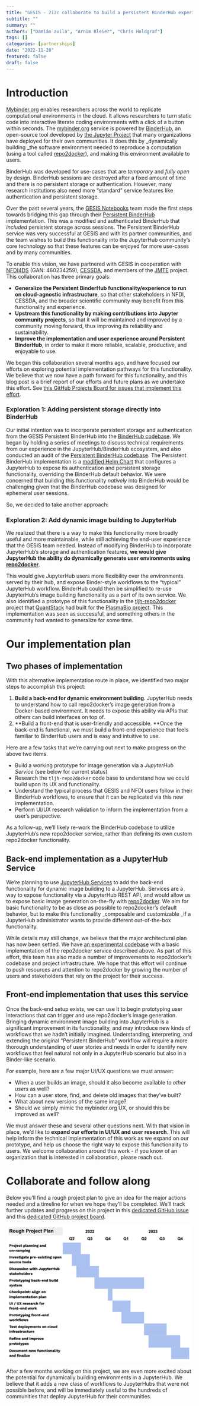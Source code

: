 ```yaml
---
title: "GESIS - 2i2c collaborate to build a persistent BinderHub experience"
subtitle: ""
summary: ""
authors: ["Damián avila", "Arnim Bleier", "Chris Holdgraf"]
tags: []
categories: [partnerships]
date: "2022-11-28"
featured: false
draft: false
---
```


# Introduction

[Mybinder.org](https://mybinder.org) enables researchers across the world to replicate computational environments in the cloud. It allows researchers to turn static code into interactive literate coding environments with a click of a button within seconds. The [mybinder.org](https://mybinder.org) service is powered by [BinderHub](https://binderhub.readthedocs.io), an open-source tool developed by [the Jupyter Project](https://jupyter.org) that many organizations have deployed for their own communities. It does this by _dynamically building _the software environment needed to reproduce a computation (using a tool called [repo2docker](https://repo2docker.readthedocs.io)), and making this environment available to users.

BinderHub was developed for use-cases that are _temporary_ and _fully open_ by design. BinderHub sessions are destroyed after a fixed amount of time and there is no persistent storage or authentication. However, many research institutions also need more “standard” service features like authentication and persistent storage.

Over the past several years, the [GESIS Notebooks](http://notebooks.gesis.org) team made the first steps towards bridging this gap through their [Persistent BinderHub](https://github.com/gesiscss/persistent_binderhub) implementation. This was a modified and authenticated BinderHub that _included_ persistent storage across sessions. The Persistent BinderHub service was very successful at GESIS and with its partner communities, and the team wishes to build this functionality into the JupyterHub community’s core technology so that these features can be enjoyed for more use-cases and by many communities.

To enable this vision, we have partnered with GESIS in cooperation with [NFDI4DS](https://www.nfdi4datascience.de/) (GAN: 460234259), [CESSDA](https://www.cessda.eu/), and members of the [JMTE](https://jupytearth.org/) project. This collaboration has three primary goals:

* **Generalize the Persistent BinderHub functionality/experience to run on cloud-agnostic infrastructure**, so that other stakeholders in NFDI, CESSDA, and the broader scientific community may benefit from this functionality and experience.
* **Upstream this functionality by making contributions into Jupyter community projects**, so that it will be maintained and improved by a community moving forward, thus improving its reliability and sustainability.
* **Improve the implementation and user experience around Persistent BinderHub**, in order to make it more reliable, scalable, productive, and enjoyable to use.

We began this collaboration several months ago, and have focused our efforts on exploring potential implementation pathways for this functionality. We believe that we now have a path forward for this functionality, and this blog post is a brief report of our efforts and future plans as we undertake this effort. See [this GitHub Projects Board for issues that implement this effort](https://github.com/orgs/2i2c-org/projects/33).

### Exploration 1: Adding persistent storage directly into BinderHub

Our initial intention was to incorporate persistent storage and authentication from the GESIS  Persistent BinderHub into the [BinderHub codebase](http://binderhub.readthedocs.io/). We began by holding a series of meetings to discuss technical requirements from our experience in the JupyterHub/BinderHub ecosystem, and also conducted an audit of the [Persistent BinderHub codebase](https://www.google.com/url?q=https://github.com/gesiscss/persistent_binderhub/blob/9936fc2251abafd00921b3b53954fb60c8640347/persistent_binderhub/values.yaml). The Persistent BinderHub implementation is a [modified Helm Chart](https://github.com/gesiscss/persistent_binderhub/blob/9936fc2251abafd00921b3b53954fb60c8640347/persistent_binderhub/values.yaml) that configures a JupyterHub to expose its authentication and persistent storage functionality, overriding the BinderHub default behavior. We were concerned that building this functionality _natively_ into BinderHub would be challenging given that the BinderHub codebase was designed for ephemeral user sessions.

So, we decided to take another approach:


### Exploration 2: Add dynamic image building to JupyterHub

We realized that there is a way to make this functionality more broadly useful and more maintainable, while still achieving the end-user experience that the GESIS team needed. Instead of modifying BinderHub to incorporate JupyterHub’s storage and authentication features, **we would give JupyterHub the ability do dynamically generate user environments using [repo2docker](http://repo2docker.readthedocs.io/)**.

This would give JupyterHub users more flexibility over the environments served by their hub, and expose Binder-style workflows to the “typical” JupyterHub workflow. BinderHub could then be simplified to re-use JupyterHub’s image building functionality as a part of its own service. We also identified a prototype of this functionality in the [tljh-repo2docker](https://github.com/plasmabio/tljh-repo2docker) project that [QuantStack](https://quantstack.net/) had built for the [PlasmaBio project](https://plasmabio.org/). This implementation was seen as successful, and something others in the community had wanted to generalize for some time.


# Our implementation plan


## Two phases of implementation

With this alternative implementation route in place, we identified two major steps to accomplish this project:



1. **Build a back-end for dynamic environment building**. JupyterHub needs to understand how to call repo2docker’s image generation from a Docker-based environment. It needs to expose this ability via APIs that others can build interfaces on top of.
2. **Build a front-end that is user-friendly and accessible. **Once the back-end is functional, we must build a front-end experience that feels familiar to BinderHub users and is easy and intuitive to use.

Here are a few tasks that we’re carrying out next to make progress on the above two items.



* Build a working prototype for image generation via a _JupyterHub Service_ (see below for current status)
* Research the `tljh-repo2docker` code base to understand how we could build upon its UX and functionality.
* Understand the typical process that GESIS and NFDI users follow in their BinderHub workflows, to ensure that it can be replicated via this new implementation.
* Perform UI/UX research validation to inform the implementation from a user’s perspective.

As a follow-up, we’ll likely re-work the BinderHub codebase to utilize JupyterHub’s new repo2docker service, rather than defining its own custom repo2docker functionality.


## Back-end implementation as a JupyterHub Service

We’re planning to use [JupyterHub Services](https://jupyterhub.readthedocs.io/en/stable/reference/services.html) to add the back-end functionality for dynamic image building to a JupyterHub. Services are a way to expose functionality via a JupyterHub REST API, and would allow us to expose basic image generation on-the-fly with [repo2docker](https://repo2docker.readthedocs.io/). We aim for basic functionality to be as close as possible to repo2docker’s default behavior, but to make this functionality _composable and customizable _if a JupyterHub administrator wants to provide different out-of-the-box functionality.

While details may still change, we believe that the major architectural plan has now been settled. We have [an experimental codebase](https://github.com/consideratio/repo2docker-service) with a basic implementation of the repo2docker service described above. As part of this effort, this team has also made a number of improvements to repo2docker’s codebase and project infrastructure. We hope that this effort will continue to push resources and attention to repo2docker by growing the number of users and stakeholders that rely on the project for their success.


## Front-end implementation that uses this service

Once the back-end setup exists, we can use it to begin prototyping user interactions that can trigger and use repo2docker’s image generation. Bringing dynamic environment image building into JupyterHub is a significant improvement in its functionality, and may introduce new kinds of workflows that we hadn’t initially imagined. Understanding, interpreting, and extending the original “Persistent BinderHub” workflow will require a more thorough understanding of user stories and needs in order to identify new workflows that feel natural not only in a JupyterHub scenario but also in a Binder-like scenario.

For example, here are a few major UI/UX questions we must answer:

* When a user builds an image, should it also become available to _other users_ as well?
* How can a user store, find, and delete old images that they’ve built?
* What about new versions of the same image?
* Should we simply mimic the mybinder.org UX, or should this be improved as well?

We must answer these and several other questions next. With that vision in place, we’d like to **expand our efforts in UI/UX and user research**. This will help inform the technical implementation of this work as we expand on our prototype, and help us choose the right way to expose this functionality to users. We welcome collaboration around this work - if you know of an organization that is interested in collaboration, please reach out.

# Collaborate and follow along

Below you’ll find a rough project plan to give an idea for the major actions needed and a timeline for when we hope they’ll be completed. We’ll track further updates and progress on this project in this [dedicated GitHub issue](https://github.com/2i2c-org/infrastructure/issues/1382) and this [dedicated GitHub project board](https://github.com/orgs/2i2c-org/projects/33/views/1).

![Timeline](timeline.png)

After a few months working on this project, we are even more excited about the potential for dynamically building environments in a JupyterHub. We believe that it adds a new class of workflows to JupyterHubs that were not possible before, and will be immediately useful to the hundreds of communities that deploy JupyterHub for their communities.
